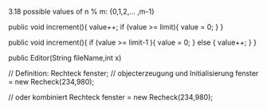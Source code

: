 3.18 possible values of n % m: {0,1,2,... ,m-1}

public void increment(){
  value++;
  if (value >= limit){
    value = 0;
  }
}

public void increment(){
if (value >= limit-1 ){
  value = 0;
}
  else {
    value++;
  }
}

public Editor(String fileName,int x)



// Definition:
Rechteck fenster;
// objecterzeugung und Initialisierung
fenster = new Recheck(234,980);

// oder kombiniert
Rechteck fenster = new Recheck(234,980);
